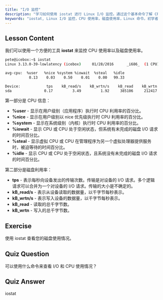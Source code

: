 ```yaml
---
title: "I/O 监控"
description: "学习如何使用 iostat 进行 Linux I/O 监控。通过这个基本命令了解 CPU 和磁盘使用情况指标。提高系统性能！"
keywords: "iostat, Linux I/O 监控，CPU 使用率，磁盘使用率，Linux 命令，初学者，教程，指南"
---
```


## Lesson Content

我们可以使用一个方便的工具 **iostat** 来监控 CPU 使用率以及磁盘使用率。

```bash
pete@icebox:~$ iostat
Linux 3.13.0-39-lowlatency (icebox)     01/28/2016      _i686_  (1 CPU)

avg-cpu:  %user   %nice %system %iowait  %steal   %idle
           0.13    0.03    0.50    0.01    0.00   99.33

Device:            tps    kB_read/s    kB_wrtn/s    kB_read    kB_wrtn
sda               0.17         3.49         1.92     385106     212417
```

第一部分是 CPU 信息：

- **%user** - 显示在用户级别（应用程序）执行时 CPU 利用率的百分比。
- **%nice** - 显示在用户级别以 nice 优先级执行时 CPU 利用率的百分比。
- **%system** - 显示在系统级别（内核）执行时 CPU 利用率的百分比。
- **%iowait** - 显示 CPU 或 CPU 处于空闲状态，但系统有未完成的磁盘 I/O 请求的时间百分比。
- **%steal** - 显示虚拟 CPU 或 CPU 在管理程序为另一个虚拟处理器提供服务时，被迫等待的时间百分比。
- **%idle** - 显示 CPU 或 CPU 处于空闲状态，且系统没有未完成的磁盘 I/O 请求的时间百分比。

第二部分是磁盘利用率：

- **tps** - 表示每秒向设备发出的传输次数。传输是对设备的 I/O 请求。多个逻辑请求可以合并为一个对设备的 I/O 请求。传输的大小是不确定的。
- **kB_read/s** - 表示从设备读取的数据量，以千字节每秒表示。
- **kB_wrtn/s** - 表示写入设备的数据量，以千字节每秒表示。
- **kB_read** - 读取的总千字节数。
- **kB_wrtn** - 写入的总千字节数。

## Exercise

使用 iostat 查看您的磁盘使用情况。

## Quiz Question

可以使用什么命令来查看 I/O 和 CPU 使用情况？

## Quiz Answer

iostat

